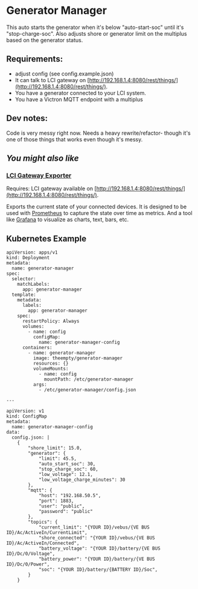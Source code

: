 # Generator Manager

This auto starts the generator when it's below "auto-start-soc" until it's "stop-charge-soc". Also adjusts shore or generator limit on the multiplus based on the generator status.

## Requirements:
* adjust config (see config.example.json)
* It can talk to LCI gateway on [http://192.168.1.4:8080/rest/things/](http://192.168.1.4:8080/rest/things/).
* You have a generator connected to your LCI system.
* You have a Victron MQTT endpoint with a multiplus

## Dev notes:
Code is very messy right now. Needs a heavy rewrite/refactor- though it's one of those things that works even though it's messy.

## _You might also like_

### [LCI Gateway Exporter](https://github.com/TheEmpty/lci-gateway-exporter)
Requires: LCI gateway available on [http://192.168.1.4:8080/rest/things/](http://192.168.1.4:8080/rest/things/).

Exports the current state of your connected devices. It is designed
to be used with [Prometheus](https://prometheus.io/) to capture
the state over time as metrics. And a tool like [Grafana](https://grafana.com/)
to visualize as charts, text, bars, etc.

## Kubernetes Example

```
apiVersion: apps/v1
kind: Deployment
metadata:
  name: generator-manager
spec:
  selector:
    matchLabels:
      app: generator-manager
  template:
    metadata:
      labels:
        app: generator-manager
    spec:
      restartPolicy: Always
      volumes:
        - name: config
          configMap:
            name: generator-manager-config
      containers:
        - name: generator-manager
          image: theempty/generator-manager
          resources: {}
          volumeMounts:
            - name: config
              mountPath: /etc/generator-manager
          args:
            - /etc/generator-manager/config.json

---

apiVersion: v1
kind: ConfigMap
metadata:
  name: generator-manager-config
data:
  config.json: |
    {
        "shore_limit": 15.0,
        "generator": {
            "limit": 45.5,
            "auto_start_soc": 30,
            "stop_charge_soc": 60,
            "low_voltage": 12.1,
            "low_voltage_charge_minutes": 30
        },
        "mqtt": {
            "host": "192.168.50.5",
            "port": 1883,
            "user": "public",
            "password": "public"
        },
        "topics": {
            "current_limit": "{YOUR ID}/vebus/{VE BUS ID}/Ac/ActiveIn/CurrentLimit",
            "shore_connected": "{YOUR ID}/vebus/{VE BUS ID}/Ac/ActiveIn/Connected",
            "battery_voltage": "{YOUR ID}/battery/{VE BUS ID}/Dc/0/Voltage",
            "battery_power": "{YOUR ID}/battery/{VE BUS ID}/Dc/0/Power",
            "soc": "{YOUR ID}/battery/{BATTERY ID}/Soc",
        }
    }
```
